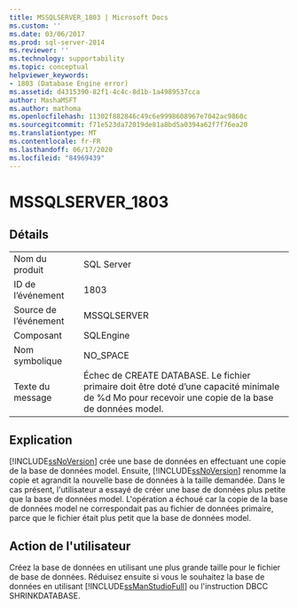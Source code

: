 ```yaml
---
title: MSSQLSERVER_1803 | Microsoft Docs
ms.custom: ''
ms.date: 03/06/2017
ms.prod: sql-server-2014
ms.reviewer: ''
ms.technology: supportability
ms.topic: conceptual
helpviewer_keywords:
- 1803 (Database Engine error)
ms.assetid: d4315390-82f1-4c4c-8d1b-1a4989537cca
author: MashaMSFT
ms.author: mathoma
ms.openlocfilehash: 11302f882846c49c6e9998608967e7042ac9860c
ms.sourcegitcommit: f71e523da72019de81a8bd5a0394a62f7f76ea20
ms.translationtype: MT
ms.contentlocale: fr-FR
ms.lasthandoff: 06/17/2020
ms.locfileid: "84969439"
---
```

# <a name="mssqlserver_1803"></a>MSSQLSERVER_1803
    
## <a name="details"></a>Détails  
  
|||  
|-|-|  
|Nom du produit|SQL Server|  
|ID de l’événement|1803|  
|Source de l’événement|MSSQLSERVER|  
|Composant|SQLEngine|  
|Nom symbolique|NO_SPACE|  
|Texte du message|Échec de CREATE DATABASE. Le fichier primaire doit être doté d’une capacité minimale de %d Mo pour recevoir une copie de la base de données model.|  
  
## <a name="explanation"></a>Explication  
 [!INCLUDE[ssNoVersion](../../includes/ssnoversion-md.md)] crée une base de données en effectuant une copie de la base de données model. Ensuite, [!INCLUDE[ssNoVersion](../../includes/ssnoversion-md.md)] renomme la copie et agrandit la nouvelle base de données à la taille demandée. Dans le cas présent, l'utilisateur a essayé de créer une base de données plus petite que la base de données model. L'opération a échoué car la copie de la base de données model ne correspondait pas au fichier de données primaire, parce que le fichier était plus petit que la base de données model.  
  
## <a name="user-action"></a>Action de l'utilisateur  
 Créez la base de données en utilisant une plus grande taille pour le fichier de base de données. Réduisez ensuite si vous le souhaitez la base de données en utilisant [!INCLUDE[ssManStudioFull](../../includes/ssmanstudiofull-md.md)] ou l'instruction DBCC SHRINKDATABASE.  
  
  
